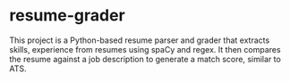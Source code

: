 # resume-grader
This project is a Python-based resume parser and grader that extracts skills, experience from resumes using spaCy and regex. It then compares the resume against a job description to generate a match score, similar to ATS.
